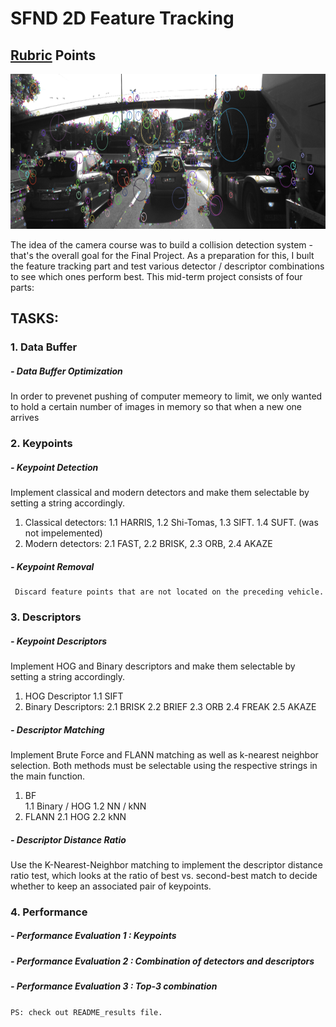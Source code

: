 # SFND 2D Feature Tracking
## [Rubric](https://review.udacity.com/#!/rubrics/2549/view) Points
<img src="images/keypoints.png" width="820" height="248" />

The idea of the camera course was to build a collision detection system - that's the overall goal for the Final Project. As a preparation for this, I buılt the feature tracking part and test various detector / descriptor combinations to see which ones perform best. This mid-term project consists of four parts:

## TASKS:
### 1. Data Buffer
##### -	 Data Buffer Optimization
   In order to prevenet pushing of computer memeory to limit, we only wanted to hold a certain number of images in memory so that when a new one arrives


### 2. Keypoints

##### -	Keypoint Detection
Implement classical and modern detectors and make them selectable by setting a string accordingly.
1. Classical detectors:
	1.1	HARRIS, 
	1.2	Shi-Tomas,
	1.3	SIFT.
	1.4	SUFT. (was not impelemented)
2. Modern detectors:
	2.1	FAST,
	2.2	BRISK,
	2.3	ORB,
	2.4	AKAZE

##### - Keypoint Removal
	 Discard feature points that are not located on the preceding vehicle.
 
### 3. Descriptors 
##### - Keypoint Descriptors
Implement HOG and Binary descriptors and make them selectable by setting a string accordingly.
1. HOG Descriptor
	1.1	SIFT
2. Binary Descriptors:
	2.1	BRISK 
	2.2	BRIEF 
	2.3	ORB 
	2.4	FREAK 
	2.5	AKAZE
    
##### - Descriptor Matching
Implement Brute Force and FLANN matching as well as k-nearest neighbor selection. 
Both methods must be selectable using the respective strings in the main function.
1.	BF     
	1.1	Binary / HOG 
	1.2	NN / kNN
2.	FLANN 
	2.1	HOG
	2.2	kNN

##### - Descriptor Distance Ratio
Use the K-Nearest-Neighbor matching to implement the descriptor distance ratio test, which looks at the ratio of best vs. 
second-best match to decide whether to keep an associated pair of keypoints.

### 4. Performance
##### - Performance Evaluation 1 : Keypoints 
    
##### - Performance Evaluation 2 : Combination of detectors and descriptors

##### - Performance Evaluation 3 : Top-3 combination 
```PS: check out README_results file.``` 

